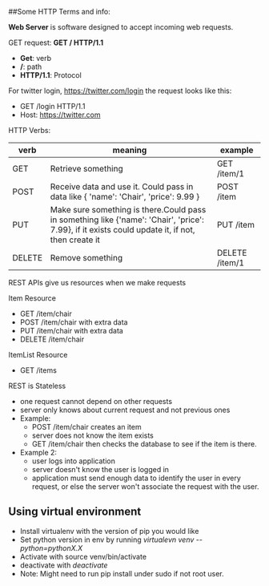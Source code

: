 ##Some HTTP Terms and info:

**Web Server** is software designed to accept
incoming web requests.

GET request: **GET / HTTP/1.1**
- **Get**: verb
- **/**: path
- **HTTP/1.1**: Protocol


For twitter login, https://twitter.com/login
the request looks like this:
- GET /login HTTP/1.1
- Host: https://twitter.com

HTTP Verbs:

| verb   | meaning | example |
| ------ | --------- | ------- |
| GET    | Retrieve something | GET /item/1 |
| POST   | Receive data and use it. Could pass in data like { 'name': 'Chair', 'price': 9.99 } | POST /item |
| PUT    | Make sure something is there.Could pass in something like {'name': 'Chair', 'price': 7.99}, if it exists could update it, if not, then create it | PUT /item |
| DELETE | Remove something | DELETE /item/1 |

REST APIs give us resources when we make requests

Item Resource
- GET /item/chair
- POST /item/chair with extra data
- PUT /item/chair with extra data
- DELETE /item/chair

ItemList Resource
- GET /items

REST is Stateless
- one request cannot depend on other requests
- server only knows about current request and not previous ones
- Example:
  - POST /item/chair creates an item
  - server does not know the item exists
  - GET /item/chair then checks the database to see if the item is there.
- Example 2:
  - user logs into application
  - server doesn't know the user is logged in
  - application must send enough data to identify the user
    in every request, or else the server won't associate the request
    with the user.

## Using virtual environment
- Install virtualenv with the version of pip you would like
- Set python version in env by running _virtualevn venv --python=pythonX.X_
- Activate with source venv/bin/activate
- deactivate with _deactivate_
- Note: Might need to run pip install under sudo if not root user.
